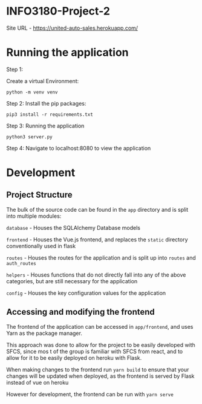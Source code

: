 # INFO3180-Project-2

Site URL - https://united-auto-sales.herokuapp.com/

# Running the application

Step 1:

Create a virtual Environment:

```
python -m venv venv
```

Step 2:
Install the pip packages:

```
pip3 install -r requirements.txt
```

Step 3:
Running the application

```
python3 server.py
```

Step 4:
Navigate to localhost:8080 to view the application

# Development

## Project Structure

The bulk of the source code can be found in the `app` directory and is split into multiple modules:

`database` - Houses the SQLAlchemy Database models

`frontend` - Houses the Vue.js frontend, and replaces the `static` directory conventionally used in flask

`routes` - Houses the routes for the application and is split up into `routes` and `auth_routes`

`helpers` - Houses functions that do not directly fall into any of the above categories, but are still necessary for the application

`config` - Houses the key configuration values for the application

## Accessing and modifying the frontend

The frontend of the application can be accessed in `app/frontend`, and uses Yarn as the package manager.

This approach was done to allow for the project to be easily developed with SFCS, since mos t of the group is familiar with SFCS from react, and to allow for it to be easily deployed on heroku with Flask.

When making changes to the frontend run `yarn build` to ensure that your changes will be updated when deployed, as the frontend is served by Flask instead of vue on heroku

However for development, the frontend can be run with `yarn serve`
